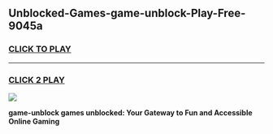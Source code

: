
## Unblocked-Games-game-unblock-Play-Free-9045a
<h3>
<a href="https://premium76.site?title=game-unblock&ref=24M">CLICK TO PLAY</a></h3>
<hr>

<h3>
<a href="https://premium76.site?title=game-unblock&ref=24M">CLICK 2 PLAY</a>
  
</h3>

<a href="https://premium76.site?title=game-unblock&ref=24M"><img src="https://clearcache.store/games.png"></a>


**game-unblock games unblocked: Your Gateway to Fun and Accessible Online Gaming**
